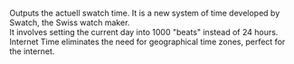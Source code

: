 Outputs the actuell swatch time.
		It is a new system of time developed by Swatch, the Swiss watch maker.  
		It involves setting the current day into 1000 "beats" instead of 24 hours.  
		Internet Time eliminates the need for geographical time zones, perfect for the internet.